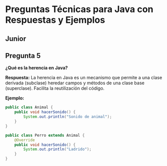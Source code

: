 # Preguntas Técnicas para Java con Respuestas y Ejemplos

## Junior

## Pregunta 5
**¿Qué es la herencia en Java?**

**Respuesta:**
La herencia en Java es un mecanismo que permite a una clase derivada (subclase) heredar campos y métodos de una clase base (superclase). Facilita la reutilización del código.

**Ejemplo:**
```java
public class Animal {
    public void hacerSonido() {
        System.out.println("Sonido de animal");
    }
}

public class Perro extends Animal {
    @Override
    public void hacerSonido() {
        System.out.println("Ladrido");
    }
}